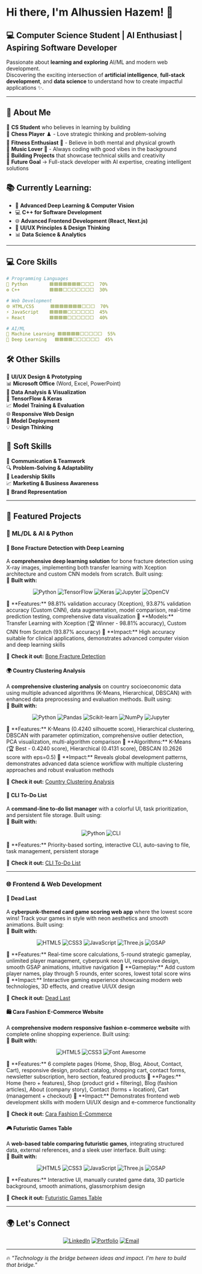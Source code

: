 # Hi there, I'm Alhussien Hazem! 👋

## 💻 **Computer Science Student | AI Enthusiast | Aspiring Software Developer**

Passionate about **learning and exploring** AI/ML and modern web development.  
Discovering the exciting intersection of **artificial intelligence**, **full-stack development**, and **data science** to understand how to create impactful applications ✨.

---

## 🚀 **About Me**

🔹 **CS Student** who believes in learning by building  
🔹 **Chess Player** ♟️ - Love strategic thinking and problem-solving  
🔹 **Fitness Enthusiast** 💪 - Believe in both mental and physical growth  
🔹 **Music Lover** 🎵 - Always coding with good vibes in the background  
🔹 **Building Projects** that showcase technical skills and creativity  
🔹 **Future Goal** → Full-stack developer with AI expertise, creating intelligent solutions

## 📚 **Currently Learning:**

* 🤖 **Advanced Deep Learning & Computer Vision**
* 💻 **C++ for Software Development**
* 🌐 **Advanced Frontend Development (React, Next.js)**
* 🎨 **UI/UX Principles & Design Thinking**
* 📊 **Data Science & Analytics**

---

## 💻 Core Skills
```yaml
# Programming Languages
🐍 Python        🟦🟦🟦🟦🟦🟦🟦⬜⬜⬜  70%
⚙️ C++           🟦🟦🟦⬜⬜⬜⬜⬜⬜⬜  30%

# Web Development  
🌐 HTML/CSS      🟦🟦🟦🟦🟦🟦🟦⬜⬜⬜  70%
⚡ JavaScript    🟦🟦🟦🟦⬜⬜⬜⬜⬜⬜  45%
⚛️ React         🟦🟦🟦🟦⬜⬜⬜⬜⬜⬜  40%

# AI/ML
🤖 Machine Learning 🟦🟦🟦🟦🟦⬜⬜⬜⬜⬜  55%
🧠 Deep Learning   🟦🟦🟦🟦⬜⬜⬜⬜⬜⬜  45%
```

## 🛠️ **Other Skills**

🎨 **UI/UX Design & Prototyping**  
📊 **Microsoft Office** (Word, Excel, PowerPoint)  
🔬 **Data Analysis & Visualization**  
🤖 **TensorFlow & Keras**  
📈 **Model Training & Evaluation**  
🌐 **Responsive Web Design**  
🚀 **Model Deployment**  
💡 **Design Thinking**  

## 🤝 **Soft Skills**

💬 **Communication & Teamwork**  
🔍 **Problem-Solving & Adaptability**  
👑 **Leadership Skills**  
📈 **Marketing & Business Awareness**  
🎯 **Brand Representation**

---

## 📌 Featured Projects

### 🤖 **ML/DL & AI & Python**

#### 🦴 Bone Fracture Detection with Deep Learning

A **comprehensive deep learning solution** for bone fracture detection using X-ray images, implementing both transfer learning with Xception architecture and custom CNN models from scratch. Built using:  
🔹 **Built with:**  
<div align="center">

![Python](https://img.shields.io/badge/Python-3776AB?style=for-the-badge&logo=python&logoColor=white) ![TensorFlow](https://img.shields.io/badge/TensorFlow-FF6F00?style=for-the-badge&logo=tensorflow&logoColor=white) ![Keras](https://img.shields.io/badge/Keras-D00000?style=for-the-badge&logo=keras&logoColor=white) ![Jupyter](https://img.shields.io/badge/Jupyter-F37626?style=for-the-badge&logo=jupyter&logoColor=white) ![OpenCV](https://img.shields.io/badge/OpenCV-27338e?style=for-the-badge&logo=opencv&logoColor=white)

</div>  
🔹 **Features:** 98.81% validation accuracy (Xception), 93.87% validation accuracy (Custom CNN), data augmentation, model comparison, real-time prediction testing, comprehensive data visualization  
🔹 **Models:** Transfer Learning with Xception (🏆 Winner - 98.81% accuracy), Custom CNN from Scratch (93.87% accuracy)  
🔹 **Impact:** High accuracy suitable for clinical applications, demonstrates advanced computer vision and deep learning skills

🔗 **Check it out:** [Bone Fracture Detection](https://github.com/alhussienhazem/bone-fracture-detection-dl)

#### 🌍 Country Clustering Analysis

A **comprehensive clustering analysis** on country socioeconomic data using multiple advanced algorithms (K-Means, Hierarchical, DBSCAN) with enhanced data preprocessing and evaluation methods. Built using:  
🔹 **Built with:**  
<div align="center">

![Python](https://img.shields.io/badge/Python-3776AB?style=for-the-badge&logo=python&logoColor=white) ![Pandas](https://img.shields.io/badge/Pandas-150458?style=for-the-badge&logo=pandas&logoColor=white) ![Scikit-learn](https://img.shields.io/badge/Scikit--Learn-F7931E?style=for-the-badge&logo=scikit-learn&logoColor=white) ![NumPy](https://img.shields.io/badge/NumPy-013243?style=for-the-badge&logo=numpy&logoColor=white) ![Jupyter](https://img.shields.io/badge/Jupyter-F37626?style=for-the-badge&logo=jupyter&logoColor=white)

</div>  
🔹 **Features:** K-Means (0.4240 silhouette score), Hierarchical clustering, DBSCAN with parameter optimization, comprehensive outlier detection, PCA visualization, multi-algorithm comparison  
🔹 **Algorithms:** K-Means (🏆 Best - 0.4240 score), Hierarchical (0.4131 score), DBSCAN (0.2626 score with eps=0.5)  
🔹 **Impact:** Reveals global development patterns, demonstrates advanced data science workflow with multiple clustering approaches and robust evaluation methods

🔗 **Check it out:** [Country Clustering Analysis](https://github.com/alhussienhazem/country-clustering-analysis)

#### 📝 CLI To-Do List

A **command-line to-do list manager** with a colorful UI, task prioritization, and persistent file storage. Built using:  
🔹 **Built with:**  
<div align="center">

![Python](https://img.shields.io/badge/Python-3776AB?style=for-the-badge&logo=python&logoColor=white) ![CLI](https://img.shields.io/badge/CLI-000000?style=for-the-badge&logo=gnu-bash&logoColor=white)

</div>  
🔹 **Features:** Priority-based sorting, interactive CLI, auto-saving to file, task management, persistent storage

🔗 **Check it out:** [CLI To-Do List](https://github.com/alhussienhazem/CLI-To-Do-List)

---

### 🌐 **Frontend & Web Development**

#### 🎯 Dead Last

A **cyberpunk-themed card game scoring web app** where the lowest score wins! Track your games in style with neon aesthetics and smooth animations. Built using:  
🔹 **Built with:**  
<div align="center">

![HTML5](https://img.shields.io/badge/HTML5-E34F26?style=for-the-badge&logo=html5&logoColor=white) ![CSS3](https://img.shields.io/badge/CSS3-1572B6?style=for-the-badge&logo=css3&logoColor=white) ![JavaScript](https://img.shields.io/badge/JavaScript-F7DF1E?style=for-the-badge&logo=javascript&logoColor=black) ![Three.js](https://img.shields.io/badge/Three.js-000000?style=for-the-badge&logo=three.js&logoColor=white) ![GSAP](https://img.shields.io/badge/GSAP-88CE02?style=for-the-badge&logo=gsap&logoColor=white)

</div>  
🔹 **Features:** Real-time score calculations, 5-round strategic gameplay, unlimited player management, cyberpunk neon UI, responsive design, smooth GSAP animations, intuitive navigation  
🔹 **Gameplay:** Add custom player names, play through 5 rounds, enter scores, lowest total score wins  
🔹 **Impact:** Interactive gaming experience showcasing modern web technologies, 3D effects, and creative UI/UX design

🔗 **Check it out:** [Dead Last](https://github.com/alhussienhazem/dead-last)

#### 🛍️ Cara Fashion E-Commerce Website

A **comprehensive modern responsive fashion e-commerce website** with complete online shopping experience. Built using:  
🔹 **Built with:**  
<div align="center">

![HTML5](https://img.shields.io/badge/HTML5-E34F26?style=for-the-badge&logo=html5&logoColor=white) ![CSS3](https://img.shields.io/badge/CSS3-1572B6?style=for-the-badge&logo=css3&logoColor=white) ![Font Awesome](https://img.shields.io/badge/Font_Awesome-339AF0?style=for-the-badge&logo=fontawesome&logoColor=white)

</div>  
🔹 **Features:** 6 complete pages (Home, Shop, Blog, About, Contact, Cart), responsive design, product catalog, shopping cart, contact forms, newsletter subscription, hero section, featured products  
🔹 **Pages:** Home (hero + features), Shop (product grid + filtering), Blog (fashion articles), About (company story), Contact (forms + location), Cart (management + checkout)  
🔹 **Impact:** Demonstrates frontend web development skills with modern UI/UX design and e-commerce functionality

🔗 **Check it out:** [Cara Fashion E-Commerce](https://github.com/alhussienhazem/cara-fashion-ecommerce-clone)

#### 🎮 Futuristic Games Table

A **web-based table comparing futuristic games**, integrating structured data, external references, and a sleek user interface. Built using:  
🔹 **Built with:**  
<div align="center">

![HTML5](https://img.shields.io/badge/HTML5-E34F26?style=for-the-badge&logo=html5&logoColor=white) ![CSS3](https://img.shields.io/badge/CSS3-1572B6?style=for-the-badge&logo=css3&logoColor=white) ![JavaScript](https://img.shields.io/badge/JavaScript-F7DF1E?style=for-the-badge&logo=javascript&logoColor=black) ![Three.js](https://img.shields.io/badge/Three.js-000000?style=for-the-badge&logo=three.js&logoColor=white) ![GSAP](https://img.shields.io/badge/GSAP-88CE02?style=for-the-badge&logo=gsap&logoColor=white)

</div>  
🔹 **Features:** Interactive UI, manually curated game data, 3D particle background, smooth animations, glassmorphism design

🔗 **Check it out:** [Futuristic Games Table](https://github.com/alhussienhazem/FuturisticGamesTable)

---

## 🌍 Let's Connect

<div align="center">

[![LinkedIn](https://img.shields.io/badge/LinkedIn-0077B5?style=for-the-badge&logo=linkedin&logoColor=white)](https://www.linkedin.com/in/alhussienhazem/)
[![Portfolio](https://img.shields.io/badge/Portfolio-FF5722?style=for-the-badge&logo=todoist&logoColor=white)](https://alhussien.net/)
[![Email](https://img.shields.io/badge/Email-D14836?style=for-the-badge&logo=gmail&logoColor=white)](mailto:hussein-hazem@outlook.com)

</div>

---

🔥 _"Technology is the bridge between ideas and impact. I'm here to build that bridge."_ 